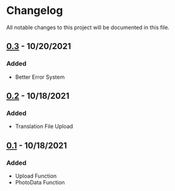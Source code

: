# Changelog
All notable changes to this project will be documented in this file.

## [0.3] - 10/20/2021
### Added
- Better Error System

## [0.2] - 10/18/2021
### Added
- Translation File Upload

## [0.1] - 10/18/2021
### Added
- Upload Function
- PhotoData Function

[0.1]: https://github.com/subtosharki/fileglass.js/releases/tag/0.1
[0.2]: https://github.com/subtosharki/fileglass.js/releases/tag/0.2
[0.3]: https://github.com/subtosharki/fileglass.js/releases/tag/0.3